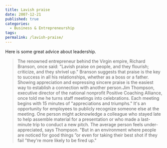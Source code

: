 ```yaml
---
title: Lavish praise
date: 2007-12-21
published: true
categories:
  - Business & Entrepreneurship
tags:
permalink: /lavish-praise/
---
```

Here is some great advice about leadership.

> The renowned entrepreneur behind the Virgin empire, Richard Branson, once said: "Lavish praise on people, and they flourish; criticize, and they shrivel up." Branson suggests that praise is the key to success in all his relationships, whether as a boss or a father. Showing appreciation and expressing sincere praise is the easiest way to establish a connection with another person.Jim Thompson, executive director of the national nonprofit Positive Coaching Alliance, once told me he turns staff meetings into celebrations. Each meeting begins with 15 minutes of "appreciations and triumphs." It's an opportunity for employees to publicly recognize someone else at the meeting. One person might acknowledge a colleague who stayed late to help assemble material for a presentation or who made a last-minute trip to conduct a new pitch. The average person feels under-appreciated, says Thompson. "But in an environment where people are noticed for good things ”or even for taking their best shot if they fail ”they're more likely to be fired up."
